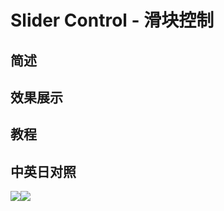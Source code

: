 # Slider Control - 滑块控制

## 简述

## 效果展示

## 教程

## 中英日对照

![](https://mir.yuelili.com/wp-content/uploads/user/AE/effects/AE-Effects-Expression-Controls-Slider_Control.png)![](https://mir.yuelili.com/wp-content/uploads/user/AE/effects/AE-Effects-Expression-Controls-Slider_Control_cn.png)
